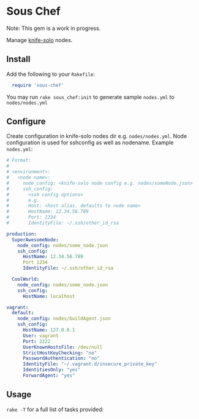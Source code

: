 # Sous Chef

Note: This gem is a work in progress.

Manage [knife-solo](http://matschaffer.github.com/knife-solo/) nodes.

## Install

Add the following to your `Rakefile`:

```ruby
  require 'sous-chef'
```

You may run `rake sous_chef:init` to generate sample `nodes.yml` to
`nodes/nodes.yml`

## Configure

Create configuration in knife-solo nodes dir e.g. `nodes/nodes.yml`. Node
configuration is used for sshconfig as well as nodename. Example `nodes.yml`:

```yaml
# Format:
#
# <environment>:
#   <node name>:
#     node_config: <knife-solo node config e.g. nodes/someNode.json>
#     ssh_config:
#       <ssh config options>
#       e.g.
#       Host: <host alias. defaults to node name>
#       HostName: 12.34.56.789
#       Port: 1234
#       IdentityFile: ~/.ssh/other_id_rsa

production:
  SuperAwesomeNode:
    node_config: nodes/some_node.json
    ssh_config:
      HostName: 12.34.56.789
      Port 1234
      IdentityFile: ~/.ssh/other_id_rsa

  CoolWorld:
    node_config: nodes/some_node.json
    ssh_config:
      HostName: localhost

vagrant:
  default:
    node_config: nodes/buildAgent.json
    ssh_config:
      HostName: 127.0.0.1
      User: vagrant
      Port: 2222
      UserKnownHostsFile: /dev/null
      StrictHostKeyChecking: "no"
      PasswordAuthentication: "no"
      IdentityFile: "~/.vagrant.d/insecure_private_key"
      IdentitiesOnly: "yes"
      ForwardAgent: "yes"
```

## Usage

`rake -T` for a full list of tasks provided:

